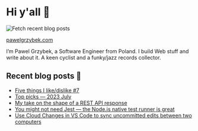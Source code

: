 # Hi y'all 👋

![Fetch recent blog posts](https://github.com/pawelgrzybek/pawelgrzybek/workflows/Fetch%20recent%20blog%20posts/badge.svg)

[pawelgrzybek.com](https://pawelgrzybek.com)

I’m Pawel Grzybek, a Software Engineer from Poland. I build Web stuff and write about it. A keen cyclist and a funky/jazz records collector.

## Recent blog posts 📝

<!-- FEED-START -->
- [Five things I like/dislike #7](https://pawelgrzybek.com/five-things-i-like-dislike-7/)
- [Top picks — 2023 July](https://pawelgrzybek.com/top-picks-2023-july/)
- [My take on the shape of a REST API response](https://pawelgrzybek.com/my-take-on-the-shape-of-a-rest-api-response/)
- [You might not need Jest — the Node.js native test runner is great](https://pawelgrzybek.com/you-might-not-need-jest-the-node-js-native-test-runner-is-great/)
- [Use Cloud Changes in VS Code to sync uncommitted edits between two computers](https://pawelgrzybek.com/use-cloud-changes-in-vs-code-to-sync-uncommitted-edits-between-two-computers/)
<!-- FEED-END -->